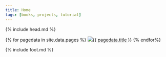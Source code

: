 ```yaml
---
title: Home
tags: [books, projects, tutorial]
---
```

{% include head.md %}

{% for pagedata in site.data.pages %}
<span><a href="{{ pagedata.url }}"><img src="img/{{ pagedata.img }}"/>{{ pagedata.title }}</a></span>
{% endfor%}

{% include foot.md %}